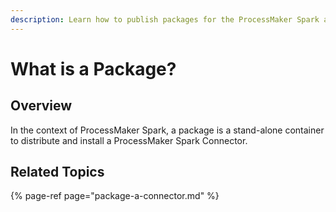 ```yaml
---
description: Learn how to publish packages for the ProcessMaker Spark architecture.
---
```


# What is a Package?

## Overview

In the context of ProcessMaker Spark, a package is a stand-alone container to distribute and install a ProcessMaker Spark Connector.

## Related Topics

{% page-ref page="package-a-connector.md" %}

